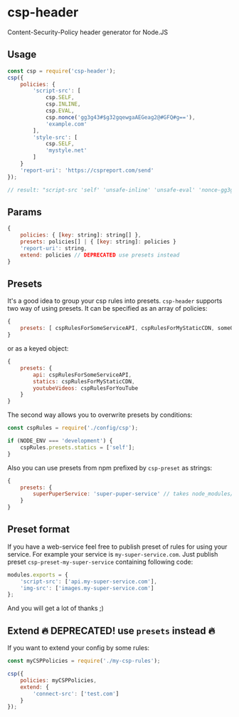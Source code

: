 # csp-header
Content-Security-Policy header generator for Node.JS

## Usage
```js
const csp = require('csp-header');
csp({
    policies: {
        'script-src': [
            csp.SELF,
            csp.INLINE,
            csp.EVAL,
            csp.nonce('gg3g43#$g32gqewgaAEGeag2@#GFQ#g=='),
            'example.com'
        ],
        'style-src': [
            csp.SELF,
            'mystyle.net'
        ]
    }
    'report-uri': 'https://cspreport.com/send'
});

// result: "script-src 'self' 'unsafe-inline' 'unsafe-eval' 'nonce-gg3g43#$g32gqewgaAEGeag2@#GFQ#g==' example.com; style-src 'self' mystyle.net; report-uri https://cspreport.com/send;"
```

## Params
```js
{
    policies: { [key: string]: string[] },
    presets: policies[] | { [key: string]: policies }
    'report-uri': string,
    extend: policies // DEPRECATED use presets instead
}
```

## Presets
It's a good idea to group your csp rules into presets. `csp-header` supports two way of using presets.
It can be specified as an array of policies:
```js
{
    presets: [ cspRulesForSomeServiceAPI, cspRulesForMyStaticCDN, someOtherCSPRules ]
}
```

or as a keyed object:
```js
{
    presets: {
        api: cspRulesForSomeServiceAPI,
        statics: cspRulesForMyStaticCDN,
        youtubeVideos: cspRulesForYouTube
    }
}
```

The second way allows you to overwrite presets by conditions:
```js
const cspRules = require('./config/csp');

if (NODE_ENV === 'development') {
    cspRules.presets.statics = ['self'];
}
```

Also you can use presets from npm prefixed by `csp-preset` as strings:
```js
{
    presets: {
        superPuperService: 'super-puper-service' // takes node_modules/csp-preset-super-puper-service
    }
}
```

## Preset format
If you have a web-service feel free to publish preset of rules for using your service. For example your service is ``my-super-service.com``. Just publish preset ``csp-preset-my-super-service`` containing following code:
```js
modules.exports = {
    'script-src': ['api.my-super-service.com'],
    'img-src': ['images.my-super-service.com']
};
```

And you will get a lot of thanks ;)


## Extend 🔥 DEPRECATED! use `presets` instead 🔥
If you want to extend your config by some rules:
```js
const myCSPPolicies = require('./my-csp-rules');

csp({
    policies: myCSPPolicies,
    extend: {
        'connect-src': ['test.com']
    }
});
```
